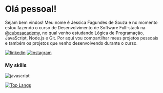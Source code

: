 # Olá pessoal!

Sejam bem vindos! Meu nome é Jessica Fagundes de Souza e no momento estou fazendo o curso de Desenvolvimento de Software Full-stack na [@cubosacademy](https://cubos.academy/), no qual venho estudando Lógica de Programação, JavaScript, Node.js e Git. Por aqui vou compartilhar meus projetos pessoais e também os projetos que venho desenvolvendo durante o curso.

[![linkedin](https://img.shields.io/badge/LinkedIn-0077B5?style=for-the-badge&logo=linkedin&logoColor=white)](https://www.linkedin.com/in/jessica-fagundes-70362b75)
[![instagram](https://img.shields.io/badge/Instagram-E4405F?style=for-the-badge&logo=instagram&logoColor=white)](https://www.instagram.com/jessifagundes/)


### My skills

![javascript](https://img.shields.io/badge/JavaScript-323330?style=for-the-badge&logo=javascript&logoColor=F7DF1E)


[![Top Langs](https://github-readme-stats.vercel.app/api/top-langs/?username=jessifagundes)](https://github.com/jessifagundes/)
